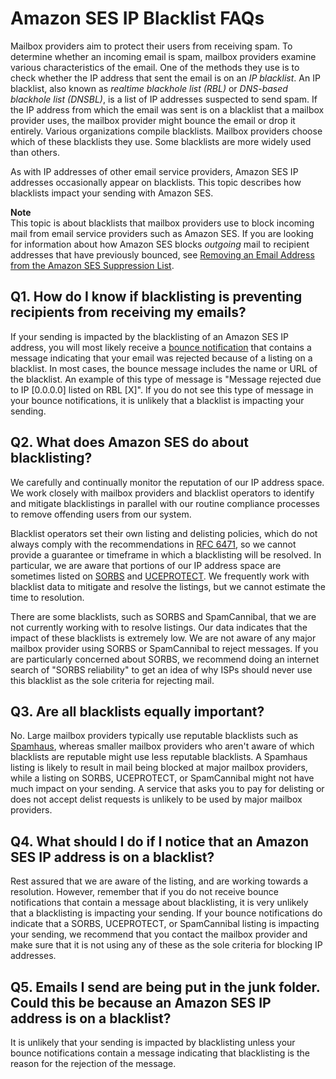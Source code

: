 # Amazon SES IP Blacklist FAQs<a name="blacklists"></a>

Mailbox providers aim to protect their users from receiving spam\. To determine whether an incoming email is spam, mailbox providers examine various characteristics of the email\. One of the methods they use is to check whether the IP address that sent the email is on an *IP blacklist*\. An IP blacklist, also known as *realtime blackhole list \(RBL\)* or *DNS\-based blackhole list \(DNSBL\)*, is a list of IP addresses suspected to send spam\. If the IP address from which the email was sent is on a blacklist that a mailbox provider uses, the mailbox provider might bounce the email or drop it entirely\. Various organizations compile blacklists\. Mailbox providers choose which of these blacklists they use\. Some blacklists are more widely used than others\.

As with IP addresses of other email service providers, Amazon SES IP addresses occasionally appear on blacklists\. This topic describes how blacklists impact your sending with Amazon SES\.

**Note**  
This topic is about blacklists that mailbox providers use to block incoming mail from email service providers such as Amazon SES\. If you are looking for information about how Amazon SES blocks *outgoing* mail to recipient addresses that have previously bounced, see [Removing an Email Address from the Amazon SES Suppression List](remove-from-suppression-list.md)\.

## Q1\. How do I know if blacklisting is preventing recipients from receiving my emails?<a name="bl-q1"></a>

If your sending is impacted by the blacklisting of an Amazon SES IP address, you will most likely receive a [bounce notification](monitor-sending-using-notifications.md) that contains a message indicating that your email was rejected because of a listing on a blacklist\. In most cases, the bounce message includes the name or URL of the blacklist\. An example of this type of message is "Message rejected due to IP \[0\.0\.0\.0\] listed on RBL \[X\]"\. If you do not see this type of message in your bounce notifications, it is unlikely that a blacklist is impacting your sending\.

## Q2\. What does Amazon SES do about blacklisting?<a name="bl-q2"></a>

We carefully and continually monitor the reputation of our IP address space\. We work closely with mailbox providers and blacklist operators to identify and mitigate blacklistings in parallel with our routine compliance processes to remove offending users from our system\.

Blacklist operators set their own listing and delisting policies, which do not always comply with the recommendations in [RFC 6471](https://tools.ietf.org/html/rfc6471#section-2), so we cannot provide a guarantee or timeframe in which a blacklisting will be resolved\. In particular, we are aware that portions of our IP address space are sometimes listed on [SORBS](http://www.sorbs.net/) and [UCEPROTECT](http://www.uceprotect.net/en/index.php)\. We frequently work with blacklist data to mitigate and resolve the listings, but we cannot estimate the time to resolution\.

There are some blacklists, such as SORBS and SpamCannibal, that we are not currently working with to resolve listings\. Our data indicates that the impact of these blacklists is extremely low\. We are not aware of any major mailbox provider using SORBS or SpamCannibal to reject messages\. If you are particularly concerned about SORBS, we recommend doing an internet search of "SORBS reliability" to get an idea of why ISPs should never use this blacklist as the sole criteria for rejecting mail\.

## Q3\. Are all blacklists equally important?<a name="bl-q3"></a>

No\. Large mailbox providers typically use reputable blacklists such as [Spamhaus](http://spamhaus.org/), whereas smaller mailbox providers who aren't aware of which blacklists are reputable might use less reputable blacklists\. A Spamhaus listing is likely to result in mail being blocked at major mailbox providers, while a listing on SORBS, UCEPROTECT, or SpamCannibal might not have much impact on your sending\. A service that asks you to pay for delisting or does not accept delist requests is unlikely to be used by major mailbox providers\.

## Q4\. What should I do if I notice that an Amazon SES IP address is on a blacklist?<a name="bl-q4"></a>

Rest assured that we are aware of the listing, and are working towards a resolution\. However, remember that if you do not receive bounce notifications that contain a message about blacklisting, it is very unlikely that a blacklisting is impacting your sending\. If your bounce notifications do indicate that a SORBS, UCEPROTECT, or SpamCannibal listing is impacting your sending, we recommend that you contact the mailbox provider and make sure that it is not using any of these as the sole criteria for blocking IP addresses\.

## Q5\. Emails I send are being put in the junk folder\. Could this be because an Amazon SES IP address is on a blacklist?<a name="bl-q5"></a>

It is unlikely that your sending is impacted by blacklisting unless your bounce notifications contain a message indicating that blacklisting is the reason for the rejection of the message\. 